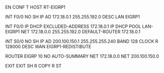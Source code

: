 EN
CONF T
HOST RT-EIGRP1

INT F0/0
NO SH
IP AD 172.18.0.1 255.255.192.0
DESC LAN EIGRP1


INT F0/0
IP DHCP EXCLUDED-ADDRESS 172.18.0.1
IP DHCP POOL LAN-EIGRP1
NET 172.18.0.0 255.255.192.0
DEFAULT-ROUTER 172.18.0.1


INT S0/0
NO SH
IP AD 200.100.150.1 255.255.255.240
BAND 128
CLOCK R 128000
DESC WAN EIGRP1-REDISTIBUTE


ROUTER EIGRP 10
NO AUTO-SUMMARY
NET 172.18.0.0
NET 200.100.150.0

EXIT
EXIT
SH R
COPY R ST